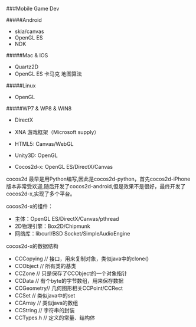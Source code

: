 ###Mobile Game Dev

#####Android
* skia/canvas
* OpenGL ES
* NDK

#####Mac & IOS
* Quartz2D 
* OpenGL ES 卡马克 地图算法

#####Linux
* OpenGL

#####WP7 & WP8 & WIN8
* DirectX
* XNA 游戏框架（Microsoft supply）

* HTML5: Canvas/WebGL
* Unity3D: OpenGL
* Cocos2d-x: OpenGL ES/DirectX/Canvas

cocos2d 最早是用Python编写,因此是cocos2d-python，首先cocos2d-iPhone版本非常受欢迎,随后开发了cocos2d-android,但是效果不是很好，最终开发了cocos2d-x,实现了多个平台。

cocos2d-x的组件：
* 主体：OpenGL ES/DirectX/Canvas/pthread
* 2D物理引擎：Box2D/Chipmunk
* 网络库：libcurl/BSD Socket/SimpleAudioEngine

cocos2d-x的数据结构
* CCCopying // 接口，用来复制对象，类似java中的clone()
* CCObject  // 所有类的基类
* CCZone    // 只是保存了CCObject的一个对象指针
* CCData    // 有个byte的字节数组，用来保存数据
* CCGeometry// 几何图形相关CCPoint/CCRect
* CCSet     // 类似java中的set
* CCArray   // 类似java的数组
* CCString  // 字符串的封装
* CCTypes.h // 定义的常量、结构体


